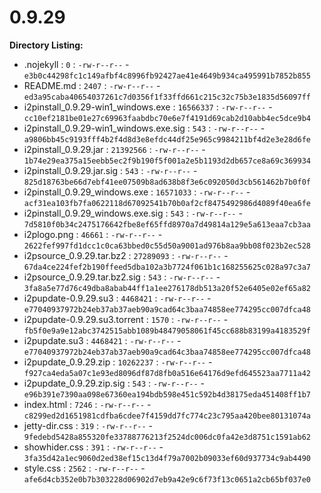 0.9.29
======

**Directory Listing:**

 - .nojekyll : `0` : `-rw-r--r--` - `e3b0c44298fc1c149afbf4c8996fb92427ae41e4649b934ca495991b7852b855`
 - README.md : `2407` : `-rw-r--r--` - `ed3a95caba40654037261c7d0356f1f33ffd661c215c32c75b3e1835d56097ff`
 - i2pinstall_0.9.29-win1_windows.exe : `16566337` : `-rw-r--r--` - `cc10ef2181be01e27c69963faabdbc70e6e7f4191d69cab2d10abb4ec5dce9b4`
 - i2pinstall_0.9.29-win1_windows.exe.sig : `543` : `-rw-r--r--` - `a9806bb45c9193fff4b2f4d8d3e8efdc44df25e965c9984211bf4d2e3e28d6fe`
 - i2pinstall_0.9.29.jar : `21392566` : `-rw-r--r--` - `1b74e29ea375a15eebb5ec2f9b190f5f001a2e5b1193d2db657ce8a69c369934`
 - i2pinstall_0.9.29.jar.sig : `543` : `-rw-r--r--` - `825d18763be66d7ebf41ee07509b8ad638b8f3e6c092050d3cb561462b7b0f0f`
 - i2pinstall_0.9.29_windows.exe : `16571033` : `-rw-r--r--` - `acf31ea103fb7fa0622118d67092541b70b0af2cf8475492986d4089f40ea6fe`
 - i2pinstall_0.9.29_windows.exe.sig : `543` : `-rw-r--r--` - `7d5810f0b34c2475176642fbe8ef65ffd8970a7d49814a129e5a613eaa7cb3aa`
 - i2plogo.png : `46661` : `-rw-r--r--` - `2622fef997fd1dcc1c0ca63bbed0c55d50a9001ad976b8aa9bb08f023b2ec528`
 - i2psource_0.9.29.tar.bz2 : `27289093` : `-rw-r--r--` - `67da4ce224fef2b190ffeed5dba102a3b7724f061b1c168255625c028a97c3a7`
 - i2psource_0.9.29.tar.bz2.sig : `543` : `-rw-r--r--` - `3fa8a5e77d76c49dba8abab44ff1a1ee276178db513a20f52e6405e02ef65a82`
 - i2pupdate-0.9.29.su3 : `4468421` : `-rw-r--r--` - `e77040937972b24eb37ab37aeb90a9cad64c3baa74858ee774295cc007dfca48`
 - i2pupdate-0.9.29.su3.torrent : `1570` : `-rw-r--r--` - `fb5f0e9a9e12abc3742515abb1089b48479058061f45cc688b83199a4183529f`
 - i2pupdate.su3 : `4468421` : `-rw-r--r--` - `e77040937972b24eb37ab37aeb90a9cad64c3baa74858ee774295cc007dfca48`
 - i2pupdate_0.9.29.zip : `10262237` : `-rw-r--r--` - `f927ca4eda5a07c1e93ed8096df87d8fb0a516e64176d9efd645523aa7711a42`
 - i2pupdate_0.9.29.zip.sig : `543` : `-rw-r--r--` - `e96b391e7390aa098e67360ea194bdb598e451c592b4d38175eda451408ff1b7`
 - index.html : `7246` : `-rw-r--r--` - `c8299ed2d1651981cdfba6cdee7f4159dd7fc774c23c795aa420bee80131074a`
 - jetty-dir.css : `319` : `-rw-r--r--` - `9fedebd5428a855320fe33788776213f2524dc006dc0fa42e3d8751c1591ab62`
 - showhider.css : `391` : `-rw-r--r--` - `3fa35d42a1ec9060d2ed38ef15c13d4f79a7002b09033ef60d937734c9ab4490`
 - style.css : `2562` : `-rw-r--r--` - `afe6d4cb352e0b7b303228d06902d7eb9a42e9c6f73f13c0651a2cb65bf037e0`

